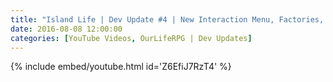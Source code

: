 ```yaml
---
title: "Island Life | Dev Update #4 | New Interaction Menu, Factories, And More!"
date: 2016-08-08 12:00:00
categories: [YouTube Videos, OurLifeRPG | Dev Updates]
---
```

{% include embed/youtube.html id='Z6EfiJ7RzT4' %}